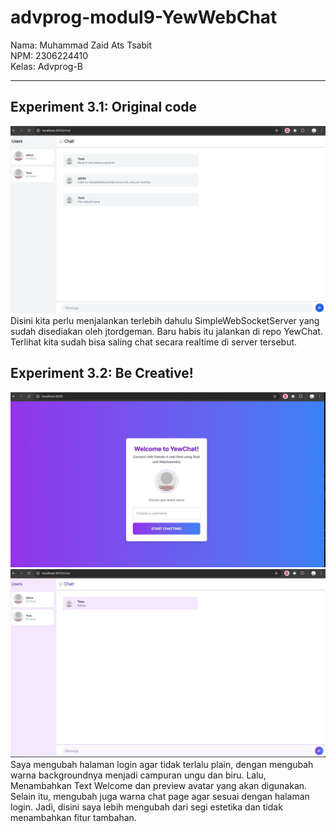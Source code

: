# advprog-modul9-YewWebChat

Nama: Muhammad Zaid Ats Tsabit <br>
NPM: 2306224410 <br>
Kelas: Advprog-B
<hr>

## Experiment 3.1: Original code
![experiment 3.1 original](/media/originalchat.jpeg)
Disini kita perlu menjalankan terlebih dahulu SimpleWebSocketServer yang sudah disediakan oleh jtordgeman. Baru habis itu jalankan di repo YewChat. Terlihat kita sudah bisa saling chat secara realtime di server tersebut.

## Experiment 3.2: Be Creative!
![experiment 3.2 login](/media/newlogin.jpeg)
![experiment 3.2 chat](/media/newchat.jpeg)
Saya mengubah halaman login agar tidak terlalu plain, dengan mengubah warna backgroundnya menjadi campuran ungu dan biru. Lalu, Menambahkan Text Welcome dan preview avatar yang akan digunakan. Selain itu, mengubah juga warna chat page agar sesuai dengan halaman login. Jadi, disini saya lebih mengubah dari segi estetika dan tidak menambahkan fitur tambahan.
